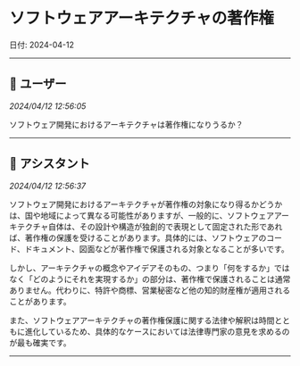 # ソフトウェアアーキテクチャの著作権

日付: 2024-04-12

---

## 👤 ユーザー
*2024/04/12 12:56:05*

ソフトウェア開発におけるアーキテクチャは著作権になりうるか？

---

## 🤖 アシスタント
*2024/04/12 12:56:37*

ソフトウェア開発におけるアーキテクチャが著作権の対象になり得るかどうかは、国や地域によって異なる可能性がありますが、一般的に、ソフトウェアアーキテクチャ自体は、その設計や構造が独創的で表現として固定された形であれば、著作権の保護を受けることがあります。具体的には、ソフトウェアのコード、ドキュメント、図面などが著作権で保護される対象となることが多いです。

しかし、アーキテクチャの概念やアイデアそのもの、つまり「何をするか」ではなく「どのようにそれを実現するか」の部分は、著作権で保護されることは通常ありません。代わりに、特許や商標、営業秘密など他の知的財産権が適用されることがあります。

また、ソフトウェアアーキテクチャの著作権保護に関する法律や解釈は時間とともに進化しているため、具体的なケースにおいては法律専門家の意見を求めるのが最も確実です。

---
